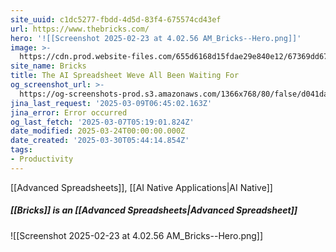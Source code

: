 ```yaml
---
site_uuid: c1dc5277-fbdd-4d5d-83f4-675574cd43ef
url: https://www.thebricks.com/
hero: '![[Screenshot 2025-02-23 at 4.02.56 AM_Bricks--Hero.png]]'
image: >-
  https://cdn.prod.website-files.com/655d6168d15fdae29e840e12/67369dd67e2ef4c19599a926_Homepage%20social-share.png
site_name: Bricks
title: The AI Spreadsheet Weve All Been Waiting For
og_screenshot_url: >-
  https://og-screenshots-prod.s3.amazonaws.com/1366x768/80/false/d041dadf158e9f39f249eb719bab22f351a849b95695ed3211be3efde0b3a83e.jpeg
jina_last_request: '2025-03-09T06:45:02.163Z'
jina_error: Error occurred
og_last_fetch: '2025-03-07T05:19:01.824Z'
date_modified: 2025-03-24T00:00:00.000Z
date_created: '2025-03-30T05:44:14.854Z'
tags:
- Productivity
---
```










[[Advanced Spreadsheets]], [[AI Native Applications|AI Native]]

##### [[Bricks]] is an [[Advanced Spreadsheets|Advanced Spreadsheet]]
![[Screenshot 2025-02-23 at 4.02.56 AM_Bricks--Hero.png]]
